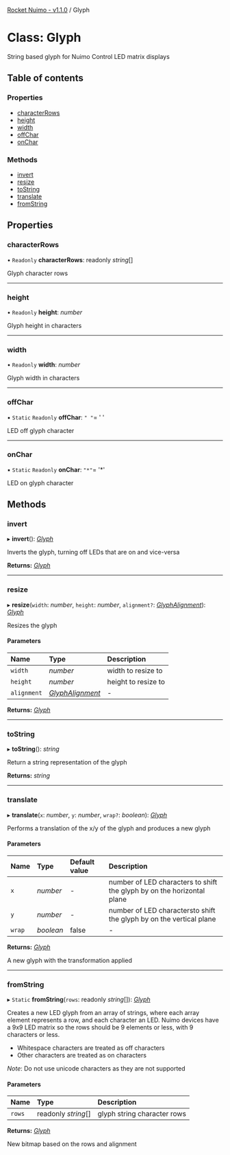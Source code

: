 [Rocket Nuimo - v1.1.0](../README.md) / Glyph

# Class: Glyph

String based glyph for Nuimo Control LED matrix displays

## Table of contents

### Properties

- [characterRows](glyph.md#characterrows)
- [height](glyph.md#height)
- [width](glyph.md#width)
- [offChar](glyph.md#offchar)
- [onChar](glyph.md#onchar)

### Methods

- [invert](glyph.md#invert)
- [resize](glyph.md#resize)
- [toString](glyph.md#tostring)
- [translate](glyph.md#translate)
- [fromString](glyph.md#fromstring)

## Properties

### characterRows

• `Readonly` **characterRows**: readonly *string*[]

Glyph character rows

___

### height

• `Readonly` **height**: *number*

Glyph height in characters

___

### width

• `Readonly` **width**: *number*

Glyph width in characters

___

### offChar

▪ `Static` `Readonly` **offChar**: ``" "``= ' '

LED off glyph character

___

### onChar

▪ `Static` `Readonly` **onChar**: ``"*"``= '*'

LED on glyph character

## Methods

### invert

▸ **invert**(): [*Glyph*](glyph.md)

Inverts the glyph, turning off LEDs that are on and vice-versa

**Returns:** [*Glyph*](glyph.md)

___

### resize

▸ **resize**(`width`: *number*, `height`: *number*, `alignment?`: [*GlyphAlignment*](../enums/glyphalignment.md)): [*Glyph*](glyph.md)

Resizes the glyph

#### Parameters

| Name | Type | Description |
| :------ | :------ | :------ |
| `width` | *number* | width to resize to |
| `height` | *number* | height to resize to |
| `alignment` | [*GlyphAlignment*](../enums/glyphalignment.md) | - |

**Returns:** [*Glyph*](glyph.md)

___

### toString

▸ **toString**(): *string*

Return a string representation of the glyph

**Returns:** *string*

___

### translate

▸ **translate**(`x`: *number*, `y`: *number*, `wrap?`: *boolean*): [*Glyph*](glyph.md)

Performs a translation of the x/y of the glyph and produces a new glyph

#### Parameters

| Name | Type | Default value | Description |
| :------ | :------ | :------ | :------ |
| `x` | *number* | - | number of LED characters to shift the glyph by on the horizontal plane |
| `y` | *number* | - | number of LED charactersto shift the glyph by on the vertical plane |
| `wrap` | *boolean* | false | - |

**Returns:** [*Glyph*](glyph.md)

A new glyph with the transformation applied

___

### fromString

▸ `Static` **fromString**(`rows`: readonly *string*[]): [*Glyph*](glyph.md)

Creates a new LED glyph from an array of strings, where each array element represents a row, and each character an LED.
Nuimo devices have a 9x9 LED matrix so the rows should be 9 elements or less, with 9 characters or less.

- Whitespace characters are treated as off characters
- Other characters are treated as on characters

*Note*: Do not use unicode characters as they are not supported

#### Parameters

| Name | Type | Description |
| :------ | :------ | :------ |
| `rows` | readonly *string*[] | glyph string character rows |

**Returns:** [*Glyph*](glyph.md)

New bitmap based on the rows and alignment
